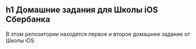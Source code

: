 h1 Домашние задания для Школы iOS Сбербанка
---
В этом репозитории находятся первое и второе домашнее задание от Школы iOS
